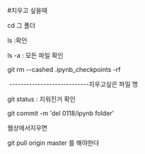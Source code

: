 #지우고 싶을때

cd 그 폴더

ls :확인

ls -a : 모든 파일 확인

git rm --cashed .ipynb_checkpoints -rf

​                            ----------------------------지우고싶은 파일 명

git status : 지워진거 확인

git commit -m 'del 0118/ipynb folder'



웹상에서지우면

git pull origin master 를 해야한다